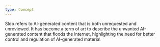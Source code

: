 ```yaml
---
type: Concept
---
```


Slop refers to AI-generated content that is both unrequested and unreviewed. It has become a term of art to describe the unwanted AI-generated content that floods the internet, highlighting the need for better control and regulation of AI-generated material.